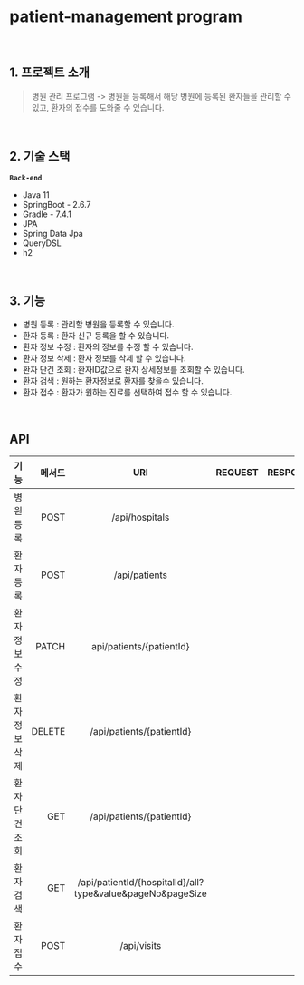 
# patient-management program 

<br>

## 1. 프로젝트 소개<br/>
> 병원 관리 프로그램 -> 병원을 등록해서 해당 병원에 등록된 환자들을 관리할 수 있고, 환자의 접수를 도와줄 수 있습니다.<br/>

<br>

## 2. 기술 스택
**`Back-end`**
- Java 11 
- SpringBoot - 2.6.7
- Gradle - 7.4.1
- JPA
- Spring Data Jpa
- QueryDSL
- h2

<br>

## 3. 기능
- 병원 등록 : 관리할 병원을 등록할 수 있습니다.
- 환자 등록 : 환자 신규 등록을 할 수 있습니다.
- 환자 정보 수정 : 환자의 정보를 수정 할 수 있습니다.
- 환자 정보 삭제 : 환자 정보를 삭제 할 수 있습니다.
- 환자 단건 조회 : 환자ID값으로 환자 상세정보를 조회할 수 있습니다.
- 환자 검색 : 원하는 환자정보로 환자를 찾을수 있습니다.
- 환자 접수 : 환자가 원하는 진료를 선택하여 접수 할 수 있습니다.

<br>

## API

| 기능       |     메서드 |            URI             | REQUEST | RESPONSE |
|:---------|--------:|:--------------------------:|---------|----------|
| 병원 등록     |    POST |       /api/hospitals        |         |          |
| 환자 등록      |    POST |         /api/patients         |         |          |
| 환자 정보 수정 |     PATCH |         api/patients/{patientId}          |         |          |
| 환자 정보 삭제   |    DELETE |         /api/patients/{patientId}         |         |          |
| 환자 단건 조회   |     GET |    /api/patients/{patientId}    |         |          |
| 환자 검색   |  GET |    /api/patientId/{hospitalId}/all?type&value&pageNo&pageSize    |         |          |
| 환자 접수      |    POST | /api/visits  |         |          |








